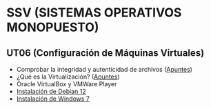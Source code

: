 # SSV (SISTEMAS OPERATIVOS MONOPUESTO)

## UT06 (Configuración de Máquinas Virtuales)

* Comprobar la integridad y autenticidad de archivos \([Apuntes](./apuntes/comprobar_integridad_y_autenticidad_de_archivos.md))
* ¿Qué es la Virtualización? \([Apuntes](./apuntes/que_es_la_virtualizacion.md))
* Oracle VirtualBox y VMWare Player
* [Instalación de Debian 12](./apuntes/instalacion_debian12.md)
* [Instalación de Windows 7](./apuntes/instalacion_windows7.md)
